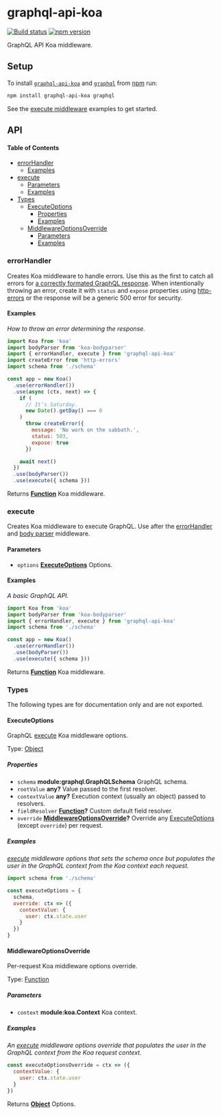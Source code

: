 # graphql-api-koa

[![Build status](https://travis-ci.org/jaydenseric/graphql-api-koa.svg)](https://travis-ci.org/jaydenseric/graphql-api-koa) [![npm version](https://img.shields.io/npm/v/graphql-api-koa.svg)](https://npm.im/graphql-api-koa)

GraphQL API Koa middleware.

## Setup

To install [`graphql-api-koa`](https://npm.im/graphql-api-koa) and [`graphql`](https://npm.im/graphql) from [npm](https://npmjs.com) run:

```sh
npm install graphql-api-koa graphql
```

See the [execute middleware](#execute) examples to get started.

## API

<!-- Generated by documentation.js. Update this documentation by updating the source code. -->

#### Table of Contents

- [errorHandler](#errorhandler)
  - [Examples](#examples)
- [execute](#execute)
  - [Parameters](#parameters)
  - [Examples](#examples-1)
- [Types](#types)
  - [ExecuteOptions](#executeoptions)
    - [Properties](#properties)
    - [Examples](#examples-2)
  - [MiddlewareOptionsOverride](#middlewareoptionsoverride)
    - [Parameters](#parameters-1)
    - [Examples](#examples-3)

### errorHandler

Creates Koa middleware to handle errors. Use this as the first to catch all errors for [a correctly formated GraphQL response](http://facebook.github.io/graphql/October2016/#sec-Errors). When intentionally throwing an error, create it with `status` and `expose` properties using [http-errors](https://npm.im/http-errors) or the response will be a generic 500 error for security.

#### Examples

_How to throw an error determining the response._

```javascript
import Koa from 'koa'
import bodyParser from 'koa-bodyparser'
import { errorHandler, execute } from 'graphql-api-koa'
import createError from 'http-errors'
import schema from './schema'

const app = new Koa()
  .use(errorHandler())
  .use(async (ctx, next) => {
    if (
      // It’s Saturday.
      new Date().getDay() === 6
    )
      throw createError({
        message: 'No work on the sabbath.',
        status: 503,
        expose: true
      })

    await next()
  })
  .use(bodyParser())
  .use(execute({ schema }))
```

Returns **[Function](https://developer.mozilla.org/docs/Web/JavaScript/Reference/Statements/function)** Koa middleware.

### execute

Creates Koa middleware to execute GraphQL. Use after the [errorHandler](#errorhandler) and [body parser](https://npm.im/koa-bodyparser) middleware.

#### Parameters

- `options` **[ExecuteOptions](#executeoptions)** Options.

#### Examples

_A basic GraphQL API._

```javascript
import Koa from 'koa'
import bodyParser from 'koa-bodyparser'
import { errorHandler, execute } from 'graphql-api-koa'
import schema from './schema'

const app = new Koa()
  .use(errorHandler())
  .use(bodyParser())
  .use(execute({ schema }))
```

Returns **[Function](https://developer.mozilla.org/docs/Web/JavaScript/Reference/Statements/function)** Koa middleware.

### Types

The following types are for documentation only and are not exported.

#### ExecuteOptions

GraphQL [execute](#execute) Koa middleware options.

Type: [Object](https://developer.mozilla.org/docs/Web/JavaScript/Reference/Global_Objects/Object)

##### Properties

- `schema` **module:graphql.GraphQLSchema** GraphQL schema.
- `rootValue` **any?** Value passed to the first resolver.
- `contextValue` **any?** Execution context (usually an object) passed to resolvers.
- `fieldResolver` **[Function](https://developer.mozilla.org/docs/Web/JavaScript/Reference/Statements/function)?** Custom default field resolver.
- `override` **[MiddlewareOptionsOverride](#middlewareoptionsoverride)?** Override any [ExecuteOptions](#executeoptions) (except `override`) per request.

##### Examples

_[execute](#execute) middleware options that sets the schema once but populates the user in the GraphQL context from the Koa context each request._

```javascript
import schema from './schema'

const executeOptions = {
  schema,
  override: ctx => ({
    contextValue: {
      user: ctx.state.user
    }
  })
}
```

#### MiddlewareOptionsOverride

Per-request Koa middleware options override.

Type: [Function](https://developer.mozilla.org/docs/Web/JavaScript/Reference/Statements/function)

##### Parameters

- `context` **module:koa.Context** Koa context.

##### Examples

_An [execute](#execute) middleware options override that populates the user in the GraphQL context from the Koa request context._

```javascript
const executeOptionsOverride = ctx => ({
  contextValue: {
    user: ctx.state.user
  }
})
```

Returns **[Object](https://developer.mozilla.org/docs/Web/JavaScript/Reference/Global_Objects/Object)** Options.
